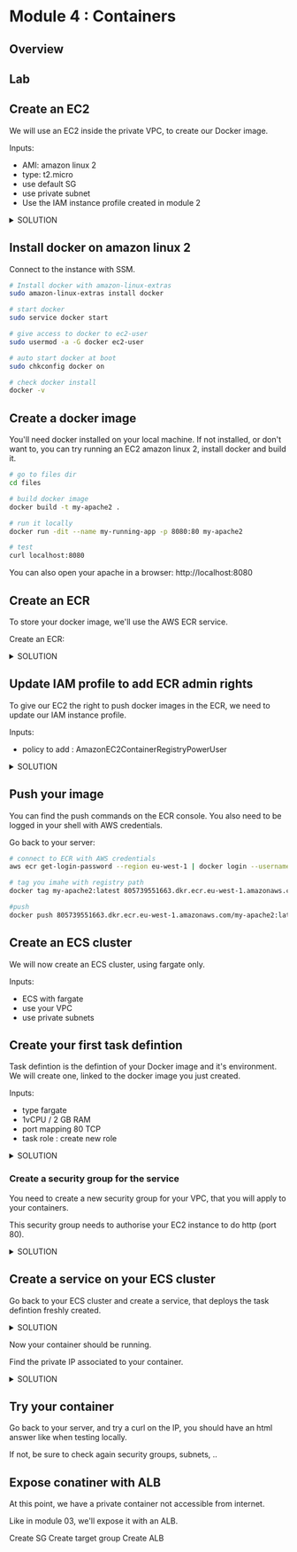# Module 4 : Containers

## Overview

## Lab

## Create an EC2

We will use an EC2 inside the private VPC, to create our Docker image.

Inputs:
* AMI: amazon linux 2
* type: t2.micro
* use default SG
* use private subnet
* Use the IAM instance profile created in module 2

<details>
<summary>SOLUTION</summary>

* Go to instances tab
* Click launch instance
  * Name: name of the server (ex: my-ec2)
  * AMI: leave default : Amazon Linux 2
  * Instance type:  t2.micro
  * Network settings:
    * click edit
    * select your VPC
    * select a private subnet
    * select existing security group
      * choose default
   * Advanced details
      * IAM instance profile
         * select your IAM instance profile
* Launch instance

</details>

## Install docker on amazon linux 2

Connect to the instance with SSM.

```sh
# Install docker with amazon-linux-extras
sudo amazon-linux-extras install docker

# start docker
sudo service docker start

# give access to docker to ec2-user
sudo usermod -a -G docker ec2-user

# auto start docker at boot
sudo chkconfig docker on

# check docker install
docker -v
```


## Create a docker image
 
You'll need docker installed on your local machine.
If not installed, or don't want to, you can try running an EC2 amazon linux 2, install docker and build it.

```sh
# go to files dir
cd files

# build docker image
docker build -t my-apache2 .

# run it locally
docker run -dit --name my-running-app -p 8080:80 my-apache2

# test
curl localhost:8080
```

You can also open your apache in a browser: http://localhost:8080

## Create an ECR

To store your docker image, we'll use the AWS ECR service.

Create an ECR:

<details>
<summary>SOLUTION</summary>

* Go to ECR
* Create repo
   * Select private
   * Put a name for the repos

</details>

## Update IAM profile to add ECR admin rights

To give our EC2 the right to push docker images in the ECR, we need to update our IAM instance profile.

Inputs: 
* policy to add : AmazonEC2ContainerRegistryPowerUser

<details>
<summary>SOLUTION</summary>

* Go to AWS IAM service
* Go to role tab
* Open your role
   * click add permissions
      * Attach policy
      * search for AmazonEC2ContainerRegistryPowerUser
      * select it
      * click attach policy

</details>


## Push your image

You can find the push commands on the ECR console.
You also need to be logged in your shell with AWS credentials.

Go back to your server:

```sh
# connect to ECR with AWS credentials
aws ecr get-login-password --region eu-west-1 | docker login --username AWS --password-stdin 805739551663.dkr.ecr.eu-west-1.amazonaws.com

# tag you imahe with registry path
docker tag my-apache2:latest 805739551663.dkr.ecr.eu-west-1.amazonaws.com/my-apache2:latest

#push
docker push 805739551663.dkr.ecr.eu-west-1.amazonaws.com/my-apache2:latest
```

## Create an ECS cluster

We will now create an ECS cluster, using fargate only.

Inputs: 
* ECS with fargate
* use your VPC
* use private subnets

## Create your first task defintion

Task defintion is the defintion of your Docker image and it's environment.
We will create one, linked to the docker image you just created.

Inputs:
* type fargate
* 1vCPU / 2 GB RAM
* port mapping 80 TCP
* task role : create new role


<details>
<summary>SOLUTION</summary>

* go to AWS ECS service
* go to task defition tab
* Create new task definition
   * Put a family name
   * name the container (ex: hello-world)
   * Put in the registry URL of your Docker image (ex: 805739551663.dkr.ecr.eu-west-1.amazonaws.com/my-apache2:latest)
   * port mapping 80 TCP
   * click next
   * use fargate as env
   * 1 vCPU / 2 GB RAM
   * Task role: create new role
   * next
   * Create

</details>

### Create a security group for the service

You need to create a new security group for your VPC, that you will apply to your containers.

This security group needs to authorise your EC2 instance to do http (port 80).

<details>
<summary>SOLUTION</summary>

* Go to AWS EC2 service
* Go to security group tab
* Create security group
  * Name: the name of the security group (ex: my-sg)
  * Description: allow my ssh
  * Choose your VPC
  * Add inbound rule
    * Type: HTTP
    * Source: The SG of my EC2
    * Description: a description
  * add mandatory tags
* Create SG

</details>

## Create a service on your ECS cluster

Go back to your ECS cluster and create a service, that deploys the task defintion freshly created.

<details>
<summary>SOLUTION</summary>

* Go to AWS ECS service
* Open your cluster
* Click deploy
   * Select the tesk definiton family and revision 
   * Name the service
   * In networking:
      * select your VPC
      * select all private subnets
      * select the previously created SG
      * turn off public IP enabled

</details>

Now your container should be running.

Find the private IP associated to your container.

<details>
<summary>SOLUTION</summary>

* Go to your service
* Go to task tab
* Open your task
* Go to networking
* Find IP

</details>

## Try your container

Go back to your server, and try a curl on the IP, you should have an html answer like when testing locally.

If not, be sure to check again security groups, subnets, ..

## Expose conatiner with ALB

At this point, we have a private container not accessible from internet.

Like in module 03, we'll expose it with an ALB.

Create SG
Create target group
Create ALB
